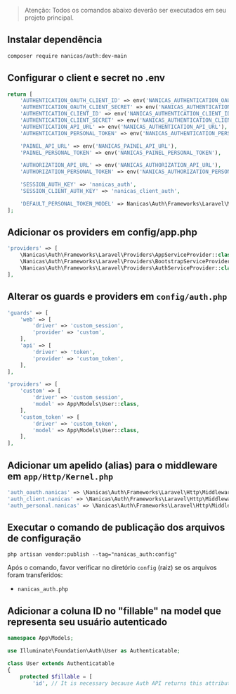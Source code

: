 > Atenção: Todos os comandos abaixo deverão ser executados em seu projeto principal.

## Instalar dependência
```bash
composer require nanicas/auth:dev-main
```

## Configurar o client e secret no .env
```php
return [
    'AUTHENTICATION_OAUTH_CLIENT_ID' => env('NANICAS_AUTHENTICATION_OAUTH_CLIENT_ID'),
    'AUTHENTICATION_OAUTH_CLIENT_SECRET' => env('NANICAS_AUTHENTICATION_OAUTH_CLIENT_SECRET'),
    'AUTHENTICATION_CLIENT_ID' => env('NANICAS_AUTHENTICATION_CLIENT_ID'),
    'AUTHENTICATION_CLIENT_SECRET' => env('NANICAS_AUTHENTICATION_CLIENT_SECRET'),
    'AUTHENTICATION_API_URL' => env('NANICAS_AUTHENTICATION_API_URL'),
    'AUTHENTICATION_PERSONAL_TOKEN' => env('NANICAS_AUTHENTICATION_PERSONAL_TOKEN'),

    'PAINEL_API_URL' => env('NANICAS_PAINEL_API_URL'),
    'PAINEL_PERSONAL_TOKEN' => env('NANICAS_PAINEL_PERSONAL_TOKEN'),

    'AUTHORIZATION_API_URL' => env('NANICAS_AUTHORIZATION_API_URL'),
    'AUTHORIZATION_PERSONAL_TOKEN' => env('NANICAS_AUTHORIZATION_PERSONAL_TOKEN'),

    'SESSION_AUTH_KEY' => 'nanicas_auth',
    'SESSION_CLIENT_AUTH_KEY' => 'nanicas_client_auth',

    'DEFAULT_PERSONAL_TOKEN_MODEL' => Nanicas\Auth\Frameworks\Laravel\Models\PersonalToken::class,
];
```

## Adicionar os providers em config/app.php
```php
'providers' => [
    \Nanicas\Auth\Frameworks\Laravel\Providers\AppServiceProvider::class,
    \Nanicas\Auth\Frameworks\Laravel\Providers\BootstrapServiceProvider::class,
    \Nanicas\Auth\Frameworks\Laravel\Providers\AuthServiceProvider::class,
],
```

## Alterar os guards e providers em `config/auth.php`
```php
'guards' => [
    'web' => [
        'driver' => 'custom_session',
        'provider' => 'custom',
    ],
    'api' => [
        'driver' => 'token',
        'provider' => 'custom_token',
    ],
],
```

```php
'providers' => [
    'custom' => [
        'driver' => 'custom_session',
        'model' => App\Models\User::class,
    ],
    'custom_token' => [
        'driver' => 'custom_token',
        'model' => App\Models\User::class,
    ],
],
```

## Adicionar um apelido (alias) para o middleware em `app/Http/Kernel.php`
```php
'auth_oauth.nanicas' => \Nanicas\Auth\Frameworks\Laravel\Http\Middleware\Authenticate::class,
'auth_client.nanicas' => \Nanicas\Auth\Frameworks\Laravel\Http\Middleware\AuthenticateClient::class,
'auth_personal.nanicas' => \Nanicas\Auth\Frameworks\Laravel\Http\Middleware\ValidatePersonalToken::class,
```

## Executar o comando de publicação dos arquivos de configuração
`php artisan vendor:publish --tag="nanicas_auth:config"`

Após o comando, favor verificar no diretório `config` (raiz) se os arquivos foram transferidos:
- `nanicas_auth.php`

## Adicionar a coluna ID no "fillable" na model que representa seu usuário autenticado
```php
namespace App\Models;

use Illuminate\Foundation\Auth\User as Authenticatable;

class User extends Authenticatable
{
    protected $fillable = [
        'id', // It is necessary because Auth API returns this attribute
```
